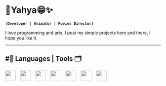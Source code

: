 # 🔹Yahya😁✨

**`[Developer | Animator | Movies Director]`**

I love programming and arts, I post my simple projects here and there, I hope you like it.

---

## #🔸 Languages | Tools 🗂️

<img align="left" width="34px" style="padding-right:12px;" src="https://cdn.jsdelivr.net/gh/devicons/devicon/icons/javascript/javascript-plain.svg" />
<img align="left" width="34px" style="padding-right:12px;" src="https://cdn.jsdelivr.net/gh/devicons/devicon/icons/html5/html5-plain.svg" />
<img align="left" width="34px" style="padding-right:12px;" src="https://cdn.jsdelivr.net/gh/devicons/devicon/icons/css3/css3-plain.svg" />
<img align="left" width="34px" style="padding-right:12px;" src="https://cdn.jsdelivr.net/gh/devicons/devicon/icons/nodejs/nodejs-plain.svg" />
<img align="left" width="34px" style="padding-right:12px;" src="https://cdn.jsdelivr.net/gh/devicons/devicon/icons/react/react-original.svg" />
<img align="left" width="34px" style="padding-right:12px;" src="https://cdn.jsdelivr.net/gh/devicons/devicon/icons/github/github-original.svg" />
<img align="left" width="34px" style="padding-right:12px;" src="https://cdn.jsdelivr.net/gh/devicons/devicon/icons/mongodb/mongodb-plain-wordmark.svg" />
